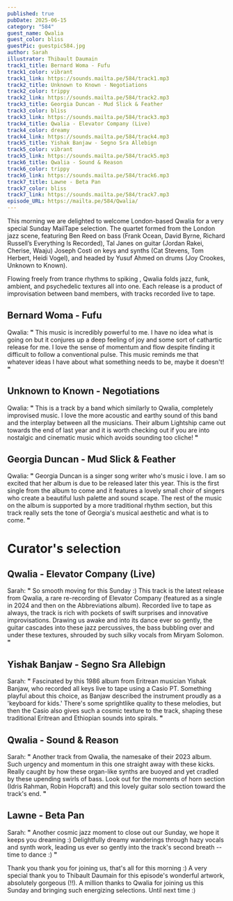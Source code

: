 ```yaml
---
published: true
pubDate: 2025-06-15
category: "584"
guest_name: Qwalia
guest_color: bliss
guestPic: guestpic584.jpg
author: Sarah
illustrator: Thibault Daumain
track1_title: Bernard Woma - Fufu
track1_color: vibrant
track1_link: https://sounds.mailta.pe/584/track1.mp3
track2_title: Unknown to Known - Negotiations
track2_color: trippy
track2_link: https://sounds.mailta.pe/584/track2.mp3
track3_title: Georgia Duncan - Mud Slick & Feather
track3_color: bliss
track3_link: https://sounds.mailta.pe/584/track3.mp3
track4_title: Qwalia - Elevator Company (Live)
track4_color: dreamy
track4_link: https://sounds.mailta.pe/584/track4.mp3
track5_title: Yishak Banjaw - Segno Sra Allebign
track5_color: vibrant
track5_link: https://sounds.mailta.pe/584/track5.mp3
track6_title: Qwalia - Sound & Reason
track6_color: trippy
track6_link: https://sounds.mailta.pe/584/track6.mp3
track7_title: Lawne - Beta Pan
track7_color: bliss
track7_link: https://sounds.mailta.pe/584/track7.mp3
episode_URL: https://mailta.pe/584/Qwalia/
---
```

This morning we are delighted to welcome London-based Qwalia for a very special Sunday MailTape selection. The quartet formed from the London jazz scene, featuring Ben Reed on bass (Frank Ocean, David Byrne, Richard Russell’s Everything Is Recorded), Tal Janes on guitar (Jordan Rakei, Cherise, Waaju) Joseph Costi on keys and synths (Cat Stevens, Tom Herbert, Heidi Vogel), and headed by Yusuf Ahmed on drums (Joy Crookes, Unknown to Known). 

Flowing freely from trance rhythms to spiking , Qwalia folds jazz, funk, ambient, and psychedelic textures all into one. Each release is a product of improvisation between band members, with tracks recorded live to tape. 

## Bernard Woma - Fufu

Qwalia: **"** This music is incredibly powerful to me. I have no idea what is going on but it conjures up a deep feeling of joy and some sort of cathartic release for me. I love the sense of momentum and flow despite finding it difficult to follow a conventional pulse. This music reminds me that whatever ideas I have about what something needs to be, maybe it doesn't! **"** 

## Unknown to Known - Negotiations

Qwalia: **"** This is a track by a band which similarly to Qwalia, completely improvised music. I love the more acoustic and earthy sound of this band and the interplay between all the musicians. Their album Lightship came out towards the end of last year and it is worth checking out if you are into nostalgic and cinematic music which avoids sounding too cliche! **"** 

## Georgia Duncan - Mud Slick & Feather

Qwalia: **"** Georgia Duncan is a singer song writer who's music i love. I am so excited that her album is due to be released later this year. This is the first single from the album to come and it features a lovely small choir of singers who create a beautiful lush palette and sound scape. The rest of the music on the album is supported by a more traditional rhythm section, but this track really sets the tone of Georgia's musical aesthetic and what is to come. **"** 

# Curator's selection

## Qwalia - Elevator Company (Live)

 Sarah: **"** So smooth moving for this Sunday :) This track is the latest release from Qwalia, a rare re-recording of Elevator Company (featured as a single in 2024 and then on the Abbreviations album). Recorded live to tape as always, the track is rich with pockets of swift surprises and innovative improvisations. Drawing us awake and into its dance ever so gently, the guitar cascades into these jazz percussives, the bass bubbling over and under these textures, shrouded by such silky vocals from Miryam Solomon. **"** 

## Yishak Banjaw - Segno Sra Allebign

 Sarah: **"** Fascinated by this 1986 album from Eritrean musician Yishak Banjaw, who recorded all keys live to tape using a Casio PT. Something playful about this choice, as Banjaw described the instrument proudly as a 'keyboard for kids.' There's some sprightlike quality to these melodies, but then the Casio also gives such a cosmic texture to the track, shaping these traditional Eritrean and Ethiopian sounds into spirals. **"** 

## Qwalia - Sound & Reason

Sarah: **"** Another track from Qwalia, the namesake of their 2023 album. Such urgency and momentum in this one straight away with these kicks. Really caught by how these organ-like synths are buoyed and yet cradled by these upending swirls of bass. Look out for the moments of horn section (Idris Rahman, Robin Hopcraft) and this lovely guitar solo section toward the track's end. **"** 

## Lawne - Beta Pan

 Sarah: **"** Another cosmic jazz moment to close out our Sunday, we hope it keeps you dreaming :) Delightfully dreamy wanderings through hazy vocals and synth work, leading us ever so gently into the track's second breath -- time to dance :) **"** 

Thank you thank you for joining us, that's all for this morning :) A very special thank you to Thibault Daumain for this episode's wonderful artwork, absolutely gorgeous (!!). A million thanks to Qwalia for joining us this Sunday and bringing such energizing selections. Until next time :)
